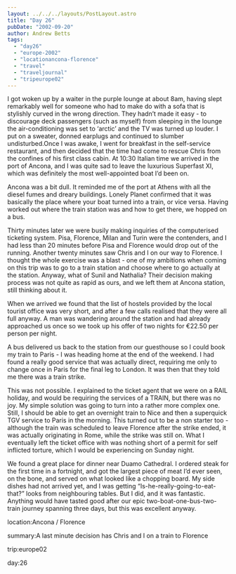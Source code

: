 ```yaml
---
layout: ../../../layouts/PostLayout.astro
title: "Day 26"
pubDate: "2002-09-20"
author: Andrew Betts
tags: 
  - "day26"
  - "europe-2002"
  - "locationancona-florence"
  - "travel"
  - "traveljournal"
  - "tripeurope02"
---
```


I got woken up by a waiter in the purple lounge at about 8am, having slept remarkably well for someone who had to make do with a sofa that is stylishly curved in the wrong direction. They hadn’t made it easy - to discourage deck passengers (such as myself) from sleeping in the lounge the air-conditioning was set to ‘arctic’ and the TV was turned up louder. I put on a sweater, donned earplugs and continued to slumber undisturbed.Once I was awake, I went for breakfast in the self-service restaurant, and then decided that the time had come to rescue Chris from the confines of his first class cabin. At 10:30 Italian time we arrived in the port of Ancona, and I was quite sad to leave the luxurious Superfast XI, which was definitely the most well-appointed boat I’d been on.

Ancona was a bit dull. It reminded me of the port at Athens with all the diesel fumes and dreary buildings. Lonely Planet confirmed that it was basically the place where your boat turned into a train, or vice versa. Having worked out where the train station was and how to get there, we hopped on a bus.

Thirty minutes later we were busily making inquiries of the computerised ticketing system. Pisa, Florence, Milan and Turin were the contenders, and I had less than 20 minutes before Pisa and Florence would drop out of the running. Another twenty minutes saw Chris and I on our way to Florence. I thought the whole exercise was a blast - one of my ambitions when coming on this trip was to go to a train station and choose where to go actually at the station. Anyway, what of Sunil and Nathalia? Their decision making process was not quite as rapid as ours, and we left them at Ancona station, still thinking about it.

When we arrived we found that the list of hostels provided by the local tourist office was very short, and after a few calls realised that they were all full anyway. A man was wandering around the station and had already approached us once so we took up his offer of two nights for €22.50 per person per night.

A bus delivered us back to the station from our guesthouse so I could book my train to Paris - I was heading home at the end of the weekend. I had found a really good service that was actually direct, requiring me only to change once in Paris for the final leg to London. It was then that they told me there was a train strike.

This was not possible. I explained to the ticket agent that we were on a RAIL holiday, and would be requiring the services of a TRAIN, but there was no joy. My simple solution was going to turn into a rather more complex one. Still, I should be able to get an overnight train to Nice and then a superquick TGV service to Paris in the morning. This turned out to be a non starter too - although the train was scheduled to leave Florence after the strike ended, it was actually originating in Rome, while the strike was still on. What I eventually left the ticket office with was nothing short of a permit for self inflicted torture, which I would be experiencing on Sunday night.

We found a great place for dinner near Duamo Cathedral. I ordered steak for the first time in a fortnight, and got the largest piece of meat I’d ever seen, on the bone, and served on what looked like a chopping board. My side dishes had not arrived yet, and I was getting “Is-he-really-going-to-eat-that?” looks from neighbouring tables. But I did, and it was fantastic. Anything would have tasted good after our epic two-boat-one-bus-two-train journey spanning three days, but this was excellent anyway.

location:Ancona / Florence

summary:A last minute decision has Chris and I on a train to Florence

trip:europe02

day:26

